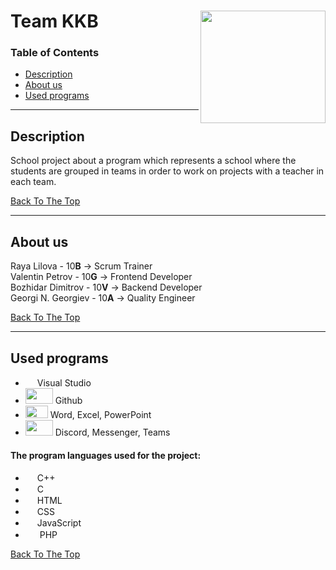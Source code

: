 # Team KKB<img align="right" width="200" height="180" src="https://user-images.githubusercontent.com/56883533/107850662-b5947380-6e0c-11eb-85bc-3d83f76ed9d2.png" >



### Table of Contents


- [Description](#description)
- [About us](#about-us)
- [Used programs](#used-programs)

---

## Description

School project about a program which represents a school where the students are grouped in teams in order to work on projects with a teacher in each team.



[Back To The Top](#team-kkb)

---

## About us

Raya Lilova - 10**B**  ->  Scrum Trainer  
Valentin Petrov - 10**G**  ->  Frontend Developer  
Bozhidar Dimitrov - 10**V**  ->  Backend Developer  
Georgi N. Georgiev - 10**A**  ->  Quality Engineer

[Back To The Top](#team-kkb)

---

## Used programs


-	<img src="https://user-images.githubusercontent.com/56883533/109301809-1b3b2380-7841-11eb-9135-629053817cec.png" width="15px" height="15px"> Visual Studio 
- <img src="https://user-images.githubusercontent.com/56883533/109317992-fdc48480-7855-11eb-9cf0-c792a966ca66.png" width="44px" height="25px"> Github 
-	<img src="https://user-images.githubusercontent.com/56883533/109316804-a7a31180-7854-11eb-8fe9-a6092ca196e4.png" width="36px" height="20px"> Word, Excel, PowerPoint 
-	<img src="https://user-images.githubusercontent.com/56883533/109316818-ab369880-7854-11eb-8ed2-da60a5f73a42.png" width="44px" height="25px"> Discord, Messenger, Teams 
#### The program languages used for the project:

-   <img src="https://user-images.githubusercontent.com/56883533/107850857-59caea00-6e0e-11eb-95b1-95a6346e986d.png" width="15px" height="15px"> C++
-   <img src="https://user-images.githubusercontent.com/56883533/107850934-d9f14f80-6e0e-11eb-856e-50b9c484fc97.png" width="15px" height="15px"> C
-   <img src="https://user-images.githubusercontent.com/56883533/107851048-892e2680-6e0f-11eb-9d9c-3d5e36b1fcf4.png" width="15px" height="15px"> HTML
-   <img src="https://user-images.githubusercontent.com/56883533/107851050-8b908080-6e0f-11eb-918d-bc249e8c40a5.png" width="15px" height="15px"> CSS
-   <img src="https://user-images.githubusercontent.com/56883533/107851052-8df2da80-6e0f-11eb-8a92-f6b1d4405959.png" width="15px" height="15px"> JavaScript
-   <img src="https://user-images.githubusercontent.com/56883533/107851053-90edcb00-6e0f-11eb-973f-f87555cc9558.png" width="19px" height="16px"> PHP
 

[Back To The Top](#team-kkb)

